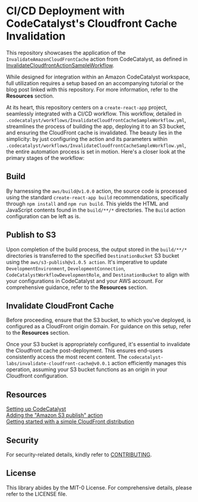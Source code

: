 # CI/CD Deployment with CodeCatalyst's Cloudfront Cache Invalidation

This repository showcases the application of the `InvalidateAmazonCloudFrontCache` action from CodeCatalyst, as defined in [InvalidateCloudfrontActionSampleWorkflow](.codecatalyst/workflows/InvalidateCloudfrontActionSampleWorkflow.yml).

While designed for integration within an Amazon CodeCatalyst workspace, full 
utilization requires a setup based on an accompanying tutorial or the blog post
linked with this repository. For more information, refer to the **Resources** section.

At its heart, this repository centers on a `create-react-app` project, 
seamlessly integrated with a CI/CD workflow. This workflow, detailed in 
`.codecatalyst/workflows/InvalidateCloudfrontCacheSampleWorkflow.yml`, streamlines the process of building the app, deploying it to an S3 bucket, and ensuring the CloudFront cache is invalidated. The beauty lies in the simplicity: by just configuring the action and its parameters within `.codecatalyst/workflows/InvalidateCloudfrontCacheSampleWorkflow.yml`, the entire automation process is set in motion. Here's a closer look at the primary stages of the workflow:

## Build
By harnessing the `aws/build@v1.0.0` action, the source code is processed using 
the standard `create-react-app build` recommendations, specifically through 
`npm install` and `npm run build`. This yields the HTML and JavaScript contents 
found in the `build/**/*` directories. The `Build` action configuration can be
left as is. 

## Publish to S3
Upon completion of the build process, the output stored in the `build/**/*` directories is transferred to the specified `DestinationBucket` S3 bucket using the `aws/s3-publish@v1.0.5 action`. It's imperative to update `DevelopmentEnvironment`, `DevelopmentConnection`, `CodeCatalystWorkflowDevelopmentRole`, and `DestinationBucket` to align with your configurations in CodeCatalyst and your AWS account. For comprehensive guidance, refer to the **Resources** section.

## Invalidate CloudFront Cache
Before proceeding, ensure that the S3 bucket, to which you've deployed, is 
configured as a CloudFront origin domain. For guidance on this setup, refer to 
the **Resources** section.

Once your S3 bucket is appropriately configured, it's essential to invalidate 
the Cloudfront cache post-deployment. This ensures end-users consistently 
access the most recent content. The `codecatalyst-labs/invalidate-cloudfront-cache@v0.0.1` action efficiently manages this operation, assuming your S3 bucket functions as an origin in your Cloudfront configuration.

## Resources
[Setting up CodeCatalyst](https://docs.aws.amazon.com/codecatalyst/latest/userguide/setting-up-topnode.html)  
[Adding the "Amazon S3 publish" action](https://docs.aws.amazon.com/codecatalyst/latest/userguide/s3-pub-action.html)  
[Getting started with a simple CloudFront distribution](https://docs.aws.amazon.com/AmazonCloudFront/latest/DeveloperGuide/GettingStarted.SimpleDistribution.html)  

## Security
For security-related details, kindly refer to [CONTRIBUTING](CONTRIBUTING.md#security-issue-notifications).

## License
This library abides by the MIT-0 License. For comprehensive details, please refer to the LICENSE file.
